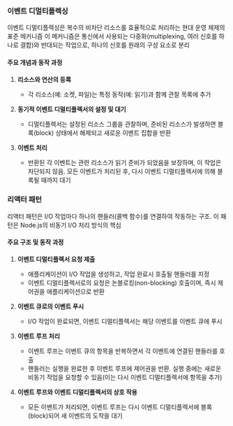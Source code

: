 ### 이벤트 디멀티플렉싱

이벤트 디멀티플렉싱은 복수의 비차단 리소스를 효율적으로 처리하는 현대 운영 체제의 표준 메커니즘
이 메커니즘은 통신에서 사용되는 다중화(multiplexing, 여러 신호를 하나로 결합)와 반대되는 작업으로, 하나의 신호를 원래의 구성 요소로 분리

#### 주요 개념과 동작 과정
1. **리소스와 연산의 등록**
   - 각 리소스(예: 소켓, 파일)는 특정 동작(예: 읽기)과 함께 관찰 목록에 추가

2. **동기적 이벤트 디멀티플렉서의 설정 및 대기**
   - 디멀티플렉서는 설정된 리소스 그룹을 관찰하며, 준비된 리소스가 발생하면 블록(block) 상태에서 해제되고 새로운 이벤트 집합을 반환

3. **이벤트 처리**
   - 반환된 각 이벤트는 관련 리소스가 읽기 준비가 되었음을 보장하며, 이 작업은 차단되지 않음. 모든 이벤트가 처리된 후, 다시 이벤트 디멀티플렉서에 의해 블록될 때까지 대기

### 리액터 패턴

리액터 패턴은 I/O 작업마다 하나의 핸들러(콜백 함수)를 연결하여 작동하는 구조. 이 패턴은 Node.js의 비동기 I/O 처리 방식의 핵심

#### 주요 구조 및 동작 과정
1. **이벤트 디멀티플렉서 요청 제출**
   - 애플리케이션이 I/O 작업을 생성하고, 작업 완료시 호출될 핸들러를 지정
   - 이벤트 디멀티플렉서로의 요청은 논블로킹(non-blocking) 호출이며, 즉시 제어권을 애플리케이션으로 반환

2. **이벤트 큐로의 이벤트 푸시**
   - I/O 작업이 완료되면, 이벤트 디멀티플렉서는 해당 이벤트를 이벤트 큐에 푸시

3. **이벤트 루프 처리**
   - 이벤트 루프는 이벤트 큐의 항목을 반복하면서 각 이벤트에 연결된 핸들러를 호출
   - 핸들러는 실행을 완료한 후 이벤트 루프에 제어권을 반환. 실행 중에는 새로운 비동기 작업을 요청할 수 있음(이는 다시 이벤트 디멀티플렉서에 항목을 추가)

4. **이벤트 루프와 이벤트 디멀티플렉서의 상호 작용**
   - 모든 이벤트가 처리되면, 이벤트 루프는 다시 이벤트 디멀티플렉서에 블록(block)되어 새 이벤트의 도착을 대기
